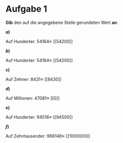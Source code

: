 <!--
version:  0.0.1

language: de

@style
input {
    text-align: center;
}

.flex-container {
    display: flex;
    flex-wrap: wrap;
    align-items: stretch;
    gap: 20px;
}

.flex-child {
    flex: 1;
    min-width: 350px;
    margin-right: 20px;
}

@media (max-width: 400px) {
    .flex-child {
        flex: 100%;
        margin-right: 0;
    }
}
@end

formula: \carry   \textcolor{red}{\scriptsize #1}
formula: \digit   \rlap{\carry{#1}}\phantom{#2}#2
formula: \permil  \text{‰}

import: https://raw.githubusercontent.com/liaTemplates/algebrite/master/README.md
import: https://raw.githubusercontent.com/LiaTemplates/Tikz-Jax/main/README.md

script: https://cdn.jsdelivr.net/gh/LiaTemplates/Tikz-Jax@main/dist/index.js

@round
<script>
  let value = `@input`;
  if (value.startsWith("@")) {
    ""
  } else {
    value = JSON.parse(value);
    value = value[0]
    value = value.replace(/,/g, ".");
    value = parseFloat(value);
    value = Math.round(value * Math.pow(10,@1)) / Math.pow(10,@1);
    value == @0
  }
</script>
@end

tags: Runden, leicht

-->




# Aufgabe 1

**Gib** den auf die angegebene Stelle gerundeten Wert **an**.


<section class="flex-container">

<div class="flex-child">

__$a)\;\;$__

Auf Hunderter: $54164 \approx$ [[54200]]

</div>



<div class="flex-child">

__$b)\;\;$__

Auf Hunderter: $54164 \approx$ [[54200]]

</div>




<div class="flex-child">

__$c)\;\;$__

Auf Zehner: $8431 \approx$ [[8430]]

</div>




<div class="flex-child">

__$d)\;\;$__

Auf Millionen: $47081 \approx$ [[0]]

</div>




<div class="flex-child">

__$e)\;\;$__

Auf Hunderter: $94516 \approx$ [[94500]]

</div>



<div class="flex-child">

__$f)\;\;$__

Auf Zehntausender: $998146 \approx$ [[1000000]]

</div>


</section>